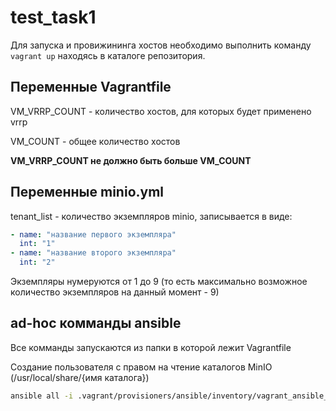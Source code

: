 # test_task1

Для запуска и провижининга хостов необходимо выполнить команду ````vagrant up```` находясь в каталоге репозитория.


## Переменные Vagrantfile

VM_VRRP_COUNT - количество хостов, для которых будет применено vrrp

VM_COUNT - общее количество хостов

**VM_VRRP_COUNT не должно быть больше VM_COUNT**



## Переменные minio.yml

tenant_list - количество экземпляров minio, записывается в виде:
```yaml
- name: "название первого экземпляра"
  int: "1"
- name: "название второго экземпляра"
  int: "2"
 ```

Экземпляры нумеруются от 1 до 9 (то есть максимально возможное количество экземпляров на данный момент - 9)





## ad-hoc комманды ansible

Все комманды запускаются из папки в которой лежит Vagrantfile

Создание пользователя с правом на чтение каталогов MinIO (/usr/local/share/{имя каталога})
```bash
ansible all -i .vagrant/provisioners/ansible/inventory/vagrant_ansible_inventory -u vagrant --private-key ~/.vagrant.d/insecure_private_key -m user -a "name=minioreader" --become
```
